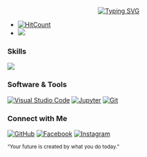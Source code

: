<!--
**Marjorhi/Marjorhi** is a ✨ _special_ ✨ repository because its `README.md` (this file) appears on your GitHub profile.
-->
<p align="center"><a href="https://git.io/typing-svg"><img src="https://readme-typing-svg.herokuapp.com?font=Poppins&pause=1000&width=435&lines=Yo!+I'm++Marjorie+Flores+Jetajobe;Information+Technology+Student;Aspiring+Front-End+Developer" alt="Typing SVG" /></a></p>

- [![HitCount](https://hits.dwyl.com/Marjorhi/Marjorhi.svg?style=flat-square)](http://hits.dwyl.com/Marjorhi/Marjorhi)
- ![](http://github-profile-summary-cards.vercel.app/api/cards/profile-details?username=Marjorhi&theme=dracula)

### Skills
<p align="left">
  <a href="https://skillicons.dev">
    <img src="https://skillicons.dev/icons?i=cpp,js,nodejs,py,java&theme=dark" />
  </a>
</p>

### Software & Tools
<p align="left"> 
	<a href="#"><img alt="Visual Studio Code" src="https://img.shields.io/badge/Visual%20Studio%20Code-0078d7.svg?logo=visual-studio-code&logoColor=white"></a>
	<a href="#"><img alt="Jupyter" src="https://img.shields.io/badge/Jupyter%20-%23F37626.svg?logo=Jupyter&logoColor=white"></a>
	<a href="#"><img alt="Git" src="https://img.shields.io/badge/Git%20-%23F05033.svg?logo=git&logoColor=white"></a>
</p>

### Connect with Me
<p align="left">
	<a href="https://github.com/Marjorhi"><img src="https://img.icons8.com/bubbles/50/000000/github.png" alt="GitHub"/></a>
	<a href="https://web.facebook.com/mjjetajobe24"><img src="https://img.icons8.com/bubbles/50/000000/facebook-new.png" alt="Facebook"/></a>
	<a href="https://www.instagram.com/marj_flrs/"><img src="https://img.icons8.com/bubbles/50/000000/instagram.png" alt="Instagram"/></a>
</p>
<p align="left"><sub> “Your future is created by what you do today.” </sub></p>


